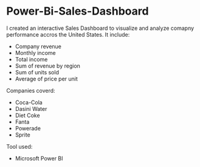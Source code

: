 # Power-Bi-Sales-Dashboard
I created an interactive Sales Dashboard to visualize and analyze comapny performance accros the United States.
It include:
- Company revenue
- Monthly income
- Total income
- Sum of revenue by region                                            
- Sum of units sold
- Average of price per unit

Companies coverd:
- Coca-Cola
- Dasini Water
- Diet Coke
- Fanta
- Powerade
- Sprite

Tool used:
- Microsoft Power BI



